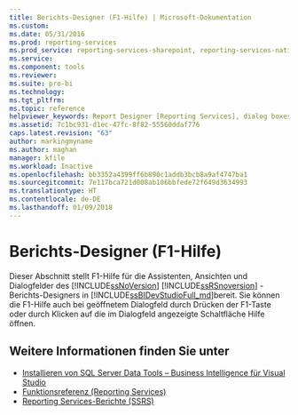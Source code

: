 ```yaml
---
title: Berichts-Designer (F1-Hilfe) | Microsoft-Dokumentation
ms.custom: 
ms.date: 05/31/2016
ms.prod: reporting-services
ms.prod_service: reporting-services-sharepoint, reporting-services-native
ms.service: 
ms.component: tools
ms.reviewer: 
ms.suite: pro-bi
ms.technology: 
ms.tgt_pltfrm: 
ms.topic: reference
helpviewer_keywords: Report Designer [Reporting Services], dialog boxes
ms.assetid: 7c1bc931-d1ec-47fc-8f82-55560ddaf776
caps.latest.revision: "63"
author: markingmyname
ms.author: maghan
manager: kfile
ms.workload: Inactive
ms.openlocfilehash: bb3352a4399ff6b890c1addb3bcb8a9af4747ba1
ms.sourcegitcommit: 7e117bca721d008ab106bbfede72f649d3634993
ms.translationtype: HT
ms.contentlocale: de-DE
ms.lasthandoff: 01/09/2018
---
```

# <a name="report-designer-f1-help"></a>Berichts-Designer (F1-Hilfe)
  Dieser Abschnitt stellt F1-Hilfe für die Assistenten, Ansichten und Dialogfelder des [!INCLUDE[ssNoVersion](../../includes/ssnoversion-md.md)] [!INCLUDE[ssRSnoversion](../../includes/ssrsnoversion-md.md)] -Berichts-Designers in [!INCLUDE[ssBIDevStudioFull_md](../../includes/ssbidevstudiofull-md.md)]bereit. Sie können die F1-Hilfe auch bei geöffnetem Dialogfeld durch Drücken der F1-Taste oder durch Klicken auf die im Dialogfeld angezeigte Schaltfläche Hilfe öffnen.  
  
## <a name="see-also"></a>Weitere Informationen finden Sie unter  
+ [Installieren von SQL Server Data Tools – Business Intelligence für Visual Studio](http://msdn.microsoft.com/library/68ed2924-9104-4c79-974f-0e87212ec2e1)
+ [Funktionsreferenz (Reporting Services)](../../reporting-services/feature-reference-reporting-services.md)
+ [Reporting Services-Berichte (SSRS)](../../reporting-services/reports/reporting-services-reports-ssrs.md) 
   
  
  
